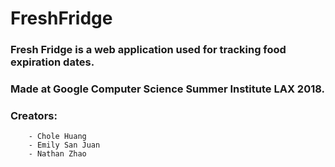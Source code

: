 # FreshFridge
### Fresh Fridge is a web application used for tracking food expiration dates. 
### Made at Google Computer Science Summer Institute LAX 2018.
### Creators: 
        - Chole Huang
        - Emily San Juan
        - Nathan Zhao
